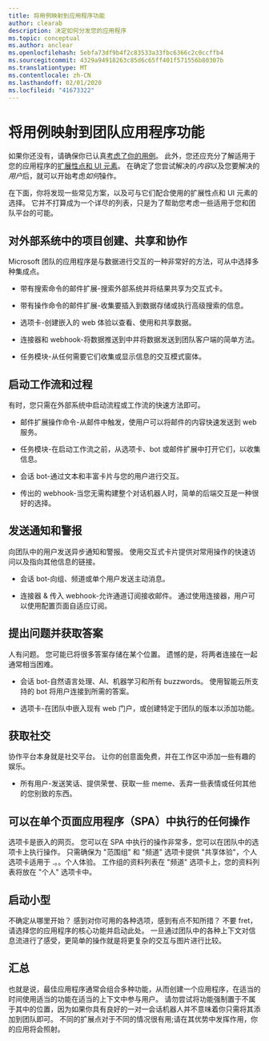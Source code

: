 ```yaml
---
title: 将用例映射到应用程序功能
author: clearab
description: 决定如何分发您的应用程序
ms.topic: conceptual
ms.author: anclear
ms.openlocfilehash: 5ebfa73df9b4f2c83533a33fbc6366c2c0ccffb4
ms.sourcegitcommit: 4329a94918263c85d6c65ff401f571556b80307b
ms.translationtype: MT
ms.contentlocale: zh-CN
ms.lasthandoff: 02/01/2020
ms.locfileid: "41673322"
---
```

# <a name="map-your-use-cases-to-teams-app-capabilities"></a>将用例映射到团队应用程序功能

如果你还没有，请确保你已认真[考虑了你的用例](~/concepts/design/map-use-cases.md)。 此外，您还应充分了解适用于您的应用程序的[扩展性点和 UI 元素](~/concepts/extensibility-points.md)。 在确定了您尝试解决的*内容*以及您要解决的*用户*后，就可以开始考虑*如何*操作。

在下面，你将发现一些常见方案，以及可与它们配合使用的扩展性点和 UI 元素的选择。 它并不打算成为一个详尽的列表，只是为了帮助您考虑一些适用于您和团队平台的可能。

## <a name="create-share-and-collaborate-on-items-in-an-external-system"></a>对外部系统中的项目创建、共享和协作

Microsoft 团队的应用程序是与数据进行交互的一种非常好的方法，可从中选择多种集成点。

* 带有搜索命令的邮件扩展-搜索外部系统并将结果共享为交互式卡。

* 带有操作命令的邮件扩展-收集要插入到数据存储或执行高级搜索的信息。

* 选项卡-创建嵌入的 web 体验以查看、使用和共享数据。

* 连接器和 webhook-将数据推送到中并将数据发送到团队客户端的简单方法。

* 任务模块-从任何需要它们收集或显示信息的交互模式窗体。

## <a name="initiate-workflows-and-processes"></a>启动工作流和过程

有时，您只需在外部系统中启动流程或工作流的快速方法即可。

* 邮件扩展操作命令-从邮件中触发，使用户可以将邮件的内容快速发送到 web 服务。

* 任务模块-在启动工作流之前，从选项卡、bot 或邮件扩展中打开它们，以收集信息。

* 会话 bot-通过文本和丰富卡片与您的用户进行交互。

* 传出的 webhook-当您无需构建整个对话机器人时，简单的后端交互是一种很好的选择。

## <a name="send-notifications-and-alerts"></a>发送通知和警报

向团队中的用户发送异步通知和警报。 使用交互式卡片提供对常用操作的快速访问以及指向其他信息的链接。

* 会话 bot-向组、频道或单个用户发送主动消息。

* 连接器 & 传入 webhook-允许通道订阅接收邮件。 通过使用连接器，用户可以使用配置页面自适应订阅。

## <a name="ask-questions-and-get-answers"></a>提出问题并获取答案

人有问题。 您可能已将很多答案存储在某个位置。 遗憾的是，将两者连接在一起通常相当困难。

* 会话 bot-自然语言处理、AI、机器学习和所有 buzzwords。 使用智能云所支持的 bot 将用户连接到所需的答案。

* 选项卡-在团队中嵌入现有 web 门户，或创建特定于团队的版本以添加功能。

## <a name="get-social"></a>获取社交

协作平台本身就是社交平台。 让你的创意面免费，并在工作区中添加一些有趣的娱乐。

* 所有用户-发送笑话、提供荣誉、获取一些 meme、丢弃一些表情或任何其他的您别致的东西。

## <a name="anything-you-can-do-in-a-single-page-app-spa"></a>可以在单个页面应用程序（SPA）中执行的任何操作

选项卡是嵌入的网页。 您可以在 SPA 中执行的操作非常多，您可以在团队中的选项卡上执行操作。 只需确保为 "范围组" 和 "频道" 选项卡提供 "共享体验"，个人选项卡适用于 .。。个人体验。 工作组的资料列表在 "频道" 选项卡上，您的资料列表将放在 "个人" 选项卡中。

## <a name="start-small"></a>启动小型

不确定从哪里开始？ 感到对你可用的各种选项，感到有点不知所措？ 不要 fret，请选择您的应用程序的核心功能并启动此处。 一旦通过团队中的各种上下文对信息流进行了感受，更简单的操作就是将更复杂的交互与图片进行比较。

## <a name="putting-it-all-together"></a>汇总

也就是说，最佳应用程序通常会组合多种功能，从而创建一个应用程序，在适当的时间使用适当的功能在适当的上下文中参与用户。 请勿尝试将功能强制置于不属于其中的位置，因为如果你具有良好的一对一会话机器人并不意味着你只需将其添加到团队即可。 不同的扩展点对于不同的情况很有用;请在其优势中发挥作用，你的应用将会照射。
